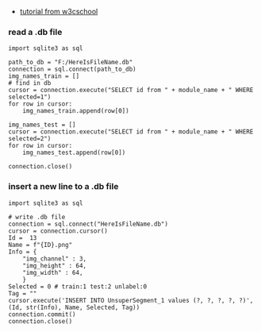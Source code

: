 + [tutorial from w3cschool](https://www.w3cschool.cn/sqlite/sqlite-python.html)
### read a .db file
```
import sqlite3 as sql

path_to_db = "F:/HereIsFileName.db"
connection = sql.connect(path_to_db)
img_names_train = []
# find in db
cursor = connection.execute("SELECT id from " + module_name + " WHERE selected=1")
for row in cursor:
    img_names_train.append(row[0])

img_names_test = []
cursor = connection.execute("SELECT id from " + module_name + " WHERE selected=2")
for row in cursor:
    img_names_test.append(row[0])

connection.close()
```

### insert a new line to a .db file
```
import sqlite3 as sql

# write .db file
connection = sql.connect("HereIsFileName.db")
cursor = connection.cursor()
Id =  13
Name = f"{ID}.png"
Info = {
    "img_channel" : 3,
    "img_height" : 64,
    "img_width" : 64,
    }
Selected = 0 # train:1 test:2 unlabel:0
Tag = ""
cursor.execute('INSERT INTO UnsuperSegment_1 values (?, ?, ?, ?, ?)', (Id, str(Info), Name, Selected, Tag))
connection.commit()
connection.close()
```
